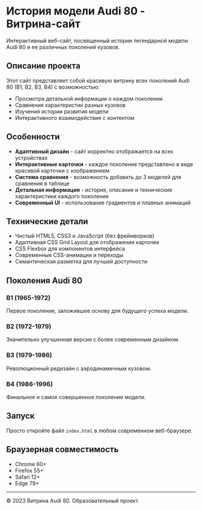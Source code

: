 # История модели Audi 80 - Витрина-сайт

Интерактивный веб-сайт, посвященный истории легендарной модели Audi 80 и ее различных поколений кузовов.

## Описание проекта

Этот сайт представляет собой красивую витрину всех поколений Audi 80 (B1, B2, B3, B4) с возможностью:

- Просмотра детальной информации о каждом поколении
- Сравнения характеристик разных кузовов
- Изучения истории развития модели
- Интерактивного взаимодействия с контентом

## Особенности

- **Адаптивный дизайн** - сайт корректно отображается на всех устройствах
- **Интерактивные карточки** - каждое поколение представлено в виде красивой карточки с изображением
- **Система сравнения** - возможность добавить до 3 моделей для сравнения в таблице
- **Детальная информация** - история, описание и технические характеристики каждого поколения
- **Современный UI** - использование градиентов и плавных анимаций

## Технические детали

- Чистый HTML5, CSS3 и JavaScript (без фреймворков)
- Адаптивная CSS Grid Layout для отображения карточек
- CSS Flexbox для компонентов интерфейса
- Современные CSS-анимации и переходы
- Семантическая разметка для лучшей доступности

## Поколения Audi 80

### B1 (1965-1972)
Первое поколение, заложившее основу для будущего успеха модели.

### B2 (1972-1979) 
Значительно улучшенная версия с более современным дизайном.

### B3 (1979-1986)
Революционный редизайн с аэродинамичным кузовом.

### B4 (1986-1996)
Финальное и самое совершенное поколение модели.

## Запуск

Просто откройте файл `index.html` в любом современном веб-браузере.

## Браузерная совместимость

- Chrome 60+
- Firefox 55+
- Safari 12+
- Edge 79+

---

© 2023 Витрина Audi 80. Образовательный проект.
